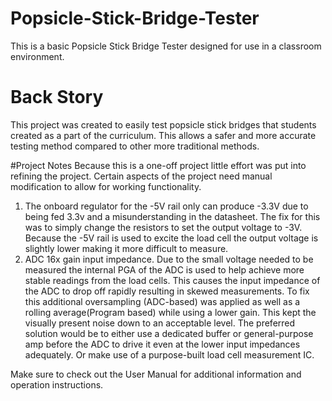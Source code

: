 # Popsicle-Stick-Bridge-Tester
This is a basic Popsicle Stick Bridge Tester designed for use in a classroom environment.

# Back Story
This project was created to easily test popsicle stick bridges that students created as a part of the curriculum. This allows a safer and more accurate testing method compared to other more traditional methods.

#Project Notes
Because this is a one-off project little effort was put into refining the project. Certain aspects of the project need manual modification to allow for working functionality.
  1. The onboard regulator for the -5V rail only can produce -3.3V due to being fed 3.3v and a misunderstanding in the datasheet. The fix for this was to simply change the resistors to set the output voltage to -3V. Because the -5V rail is used to excite the load cell the output voltage is slightly lower making it more difficult to measure.
  2. ADC 16x gain input impedance. Due to the small voltage needed to be measured the internal PGA of the ADC is used to help achieve more stable readings from the load cells. This causes the input impedance of the ADC to drop off rapidly resulting in skewed measurements. To fix this additional oversampling (ADC-based) was applied as well as a rolling average(Program based) while using a lower gain. This kept the visually present noise down to an acceptable level. The preferred solution would be to either use a dedicated buffer or general-purpose amp before the ADC to drive it even at the lower input impedances adequately. Or make use of a purpose-built load cell measurement IC. 

Make sure to check out the User Manual for additional information and operation instructions.
